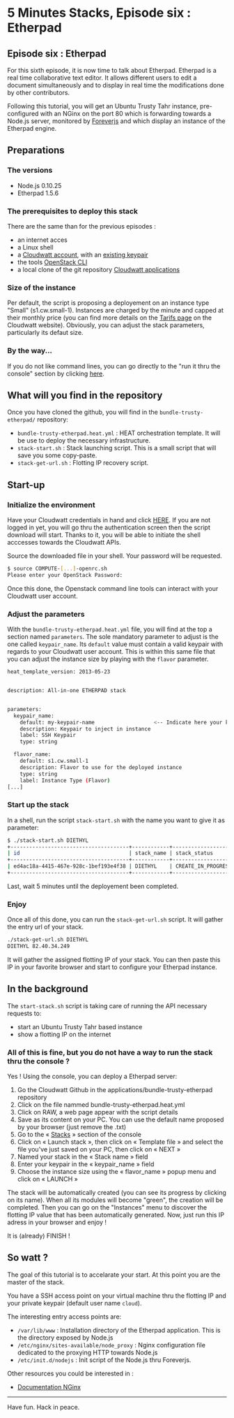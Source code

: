 # 5 Minutes Stacks, Episode six : Etherpad
## Episode six : Etherpad

For this sixth episode, it is now time to talk about Etherpad. Etherpad is a real time collaborative text editor. It allows different users to edit a document simultaneously and to display in real time the modifications done by other contributors.

Following this tutorial, you will get an Ubuntu Trusty Tahr instance, pre-configured with an NGinx on the port 80 which is forwarding towards a Node.js server, monitored by [Foreverjs](https://github.com/foreverjs/forever) and which display an instance of the Etherpad engine.

## Preparations

### The versions

* Node.js 0.10.25
* Etherpad 1.5.6

### The prerequisites to deploy this stack

There are the same than for the previous episodes :

* an internet acces
* a Linux shell
* a [Cloudwatt account](https://www.cloudwatt.com/authentification), with an [existing keypair](https://console.cloudwatt.com/project/access_and_security/?tab=access_security_tabs__keypairs_tab)
* the tools [OpenStack CLI](http://docs.openstack.org/cli-reference/content/install_clients.html)
* a local clone of the git repository [Cloudwatt applications](https://github.com/cloudwatt/applications)

### Size of the instance

Per default, the script is proposing a deployement on an instance type "Small" (s1.cw.small-1). Instances are charged by the minute and capped at their monthly price (you can find more details on the [Tarifs page](https://www.cloudwatt.com/fr/produits/tarifs.html) on the Cloudwatt website). Obviously, you can adjust the stack parameters, particularly its defaut size.

### By the way...

If you do not like command lines, you can go directly to the "run it thru the console" section by clicking [here](#console). 

## What will you find in the repository

Once you have cloned the github, you will find in the `bundle-trusty-etherpad/` repository:

* `bundle-trusty-etherpad.heat.yml` : HEAT orchestration template. It will be use to deploy the necessary infrastructure.
* `stack-start.sh` : Stack launching script. This is a small script that will save you some copy-paste.
* `stack-get-url.sh` : Flotting IP recovery script.

## Start-up

### Initialize the environment

Have your Cloudwatt credentials in hand and click [HERE](https://console.cloudwatt.com/project/access_and_security/api_access/openrc/). 
If you are not logged in yet, you will go thru the authentication screen then the script download will start. Thanks to it, you will be able to initiate the shell acccesses towards the Cloudwatt APIs.

Source the downloaded file in your shell. Your password will be requested. 

~~~ bash
$ source COMPUTE-[...]-openrc.sh
Please enter your OpenStack Password:

~~~

Once this done, the Openstack command line tools can interact with your Cloudwatt user account.

### Adjust the parameters

With the `bundle-trusty-etherpad.heat.yml` file, you will find at the top a section named `parameters`. The sole mandatory parameter to adjust is the one called `keypair_name`. 
Its `default` value must contain a valid keypair with regards to your Cloudwatt user account. 
This is within this same file that you can adjust the instance size by playing with the `flavor` parameter.

~~~ bash
heat_template_version: 2013-05-23


description: All-in-one ETHERPAD stack


parameters:
  keypair_name:
    default: my-keypair-name                   <-- Indicate here your keypair
    description: Keypair to inject in instance
    label: SSH Keypair
    type: string

  flavor_name:
    default: s1.cw.small-1
    description: Flavor to use for the deployed instance
    type: string
    label: Instance Type (Flavor)
[...]
~~~

### Start up the stack

In a shell, run the script `stack-start.sh` with the name you want to give it as parameter:

~~~ bash
$ ./stack-start.sh DIETHYL
+--------------------------------------+------------+--------------------+----------------------+
| id                                   | stack_name | stack_status       | creation_time        |
+--------------------------------------+------------+--------------------+----------------------+
| ed4ac18a-4415-467e-928c-1bef193e4f38 | DIETHYL    | CREATE_IN_PROGRESS | 2015-04-21T08:29:45Z |
+--------------------------------------+------------+--------------------+----------------------+
~~~

Last, wait 5 minutes until the deployement been completed.

### Enjoy

Once all of this done, you can run the `stack-get-url.sh` script. It will gather the entry url of your stack.

~~~ bash
./stack-get-url.sh DIETHYL
DIETHYL 82.40.34.249
~~~

It will gather the assigned flotting IP of your stack. You can then paste this IP in your favorite browser and start to configure your Etherpad instance.

## In the background

The  `start-stack.sh` script is taking care of running the API necessary requests to: 
* start an Ubuntu Trusty Tahr based instance
* show a flotting IP on the internet

<a name="console" />

### All of this is fine, but you do not have a way to run the stack thru the console ?

Yes ! Using the console, you can deploy a Etherpad server:

1.	Go the Cloudwatt Github in the applications/bundle-trusty-etherpad repository
2.	Click on the file nammed bundle-trusty-etherpad.heat.yml
3.	Click on RAW, a web page appear with the script details
4.	Save as its content on your PC. You can use the default name proposed by your browser (just remove the .txt)
5.  Go to the « [Stacks](https://console.cloudwatt.com/project/stacks/) » section of the console
6.	Click on « Launch stack », then click on « Template file » and select the file you've just saved on your PC, then click on « NEXT »
7.	Named your stack in the « Stack name » field
8.	Enter your keypair in the « keypair_name » field
9.	Choose the instance size using the « flavor_name » popup menu and click on « LAUNCH »

The stack will be automatically created (you can see its progress by clicking on its name). When all its modules will become "green", the creation will be completed. Then you can go on the "Instances" menu to discover the flotting IP value that has been automatically generated. Now, just run this IP adress in your browser and enjoy !

It is (already) FINISH !

## So watt ?

The goal of this tutorial is to accelarate your start. At this point you are the master of the stack.

You have a SSH access point on your virtual machine thru the flotting IP and your private keypair (default user name `cloud`).

The interesting entry access points are:

- `/var/lib/www` : Installation directory of the Etherpad application. This is the directory exposed by Node.js
- `/etc/nginx/sites-available/node_proxy` : Nginx configuration file dedicated to the proxying HTTP towards Node.js
- `/etc/init.d/nodejs` : Init script of the Node.js thru Foreverjs.

Other resources you could be interested in :

* [Documentation NGinx](http://nginx.org/en/docs/)


-----
Have fun. Hack in peace.
